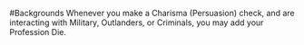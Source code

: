 #Backgrounds
Whenever you make a Charisma (Persuasion) check, and are interacting with Military, Outlanders, or Criminals, you may add your Profession Die.